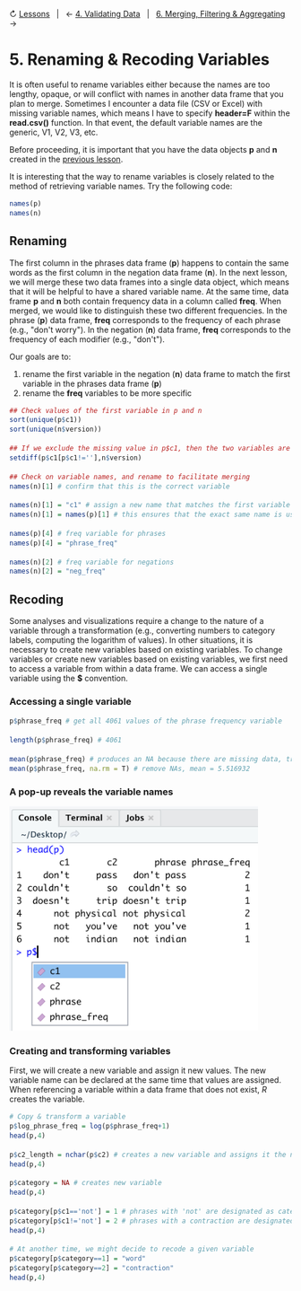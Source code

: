 ↻ [Lessons](../README.md#lessons)&nbsp;&nbsp;&nbsp;|&nbsp;&nbsp;&nbsp;← [4. Validating Data](04-validating-data.md)&nbsp;&nbsp;&nbsp;|&nbsp;&nbsp;&nbsp;[6. Merging, Filtering & Aggregating](06-merging-filtering-aggregating-data.md) →

# 5. Renaming & Recoding Variables

It is often useful to rename variables either because the names are too lengthy, opaque, or will conflict with names in another data frame that you plan to merge. Sometimes I encounter a data file (CSV or Excel) with missing variable names, which means I have to specify **header=F** within the **read.csv()** function. In that event, the default variable names are the generic, V1, V2, V3, etc.

Before proceeding, it is important that you have the data objects **p** and **n** created in the [previous lesson](04-validating-data.md).

It is interesting that the way to rename variables is closely related to the method of retrieving variable names. Try the following code:

```r
names(p)
names(n)
```

## Renaming

The first column in the phrases data frame (**p**) happens to contain the same words as the first column in the negation data frame (**n**). In the next lesson, we will merge these two data frames into a single data object, which means that it will be helpful to have a shared variable name. At the same time, data frame **p** and **n** both contain frequency data in a column called **freq**. When merged, we would like to distinguish these two different frequencies. In the phrase (**p**) data frame, **freq** corresponds to the frequency of each phrase (e.g., "don't worry"). In the negation (**n**) data frame, **freq** corresponds to the frequency of each modifier (e.g., "don't").

Our goals are to:

1. rename the first variable in the negation (**n**) data frame to match the first variable in the phrases data frame (**p**)
2. rename the **freq** variables to be more specific

```r
## Check values of the first variable in p and n
sort(unique(p$c1))
sort(unique(n$version))

## If we exclude the missing value in p$c1, then the two variables are identical
setdiff(p$c1[p$c1!=''],n$version)

## Check on variable names, and rename to facilitate merging
names(n)[1] # confirm that this is the correct variable

names(n)[1] = "c1" # assign a new name that matches the first variable in p, or
names(n)[1] = names(p)[1] # this ensures that the exact same name is used

names(p)[4] # freq variable for phrases
names(p)[4] = "phrase_freq"

names(n)[2] # freq variable for negations
names(n)[2] = "neg_freq"

```

## Recoding

Some analyses and visualizations require a change to the nature of a variable through a transformation (e.g., converting numbers to category labels, computing the logarithm of values). In other situations, it is necessary to create new variables based on existing variables. To change variables or create new variables based on existing variables, we first need to access a variable from within a data frame. We can access a single variable using the **$** convention.

### Accessing a single variable

```r
p$phrase_freq # get all 4061 values of the phrase frequency variable

length(p$phrase_freq) # 4061

mean(p$phrase_freq) # produces an NA because there are missing data, try this instead:
mean(p$phrase_freq, na.rm = T) # remove NAs, mean = 5.516932
```

### A pop-up reveals the variable names
<img src="https://github.com/cdl-geneseo/r/blob/main/images/console3.png" height="400">

### Creating and transforming variables

First, we will create a new variable and assign it new values. The new variable name can be declared at the same time that values are assigned. When referencing a variable within a data frame that does not exist, *R* creates the variable. 

```r
# Copy & transform a variable
p$log_phrase_freq = log(p$phrase_freq+1)
head(p,4)

p$c2_length = nchar(p$c2) # creates a new variable and assigns it the number of characters in c2
head(p,4)

p$category = NA # creates new variable
head(p,4)

p$category[p$c1=='not'] = 1 # phrases with 'not' are designated as category 1
p$category[p$c1!='not'] = 2 # phrases with a contraction are designated as category 2
head(p,4)

# At another time, we might decide to recode a given variable
p$category[p$category==1] = "word"
p$category[p$category==2] = "contraction"
head(p,4)

```